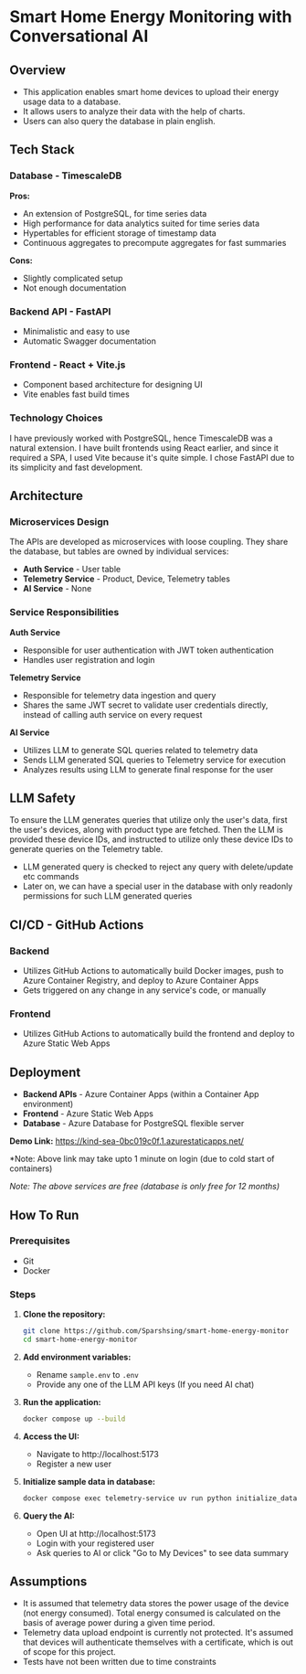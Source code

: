 # Smart Home Energy Monitoring with Conversational AI

## Overview

- This application enables smart home devices to upload their energy usage data to a database.
- It allows users to analyze their data with the help of charts.
- Users can also query the database in plain english.

## Tech Stack

### Database - TimescaleDB
**Pros:**
- An extension of PostgreSQL, for time series data
- High performance for data analytics suited for time series data
- Hypertables for efficient storage of timestamp data
- Continuous aggregates to precompute aggregates for fast summaries

**Cons:**
- Slightly complicated setup
- Not enough documentation

### Backend API - FastAPI
- Minimalistic and easy to use
- Automatic Swagger documentation

### Frontend - React + Vite.js
- Component based architecture for designing UI
- Vite enables fast build times

### Technology Choices
I have previously worked with PostgreSQL, hence TimescaleDB was a natural extension. I have built frontends using React earlier, and since it required a SPA, I used Vite because it's quite simple. I chose FastAPI due to its simplicity and fast development.

## Architecture

### Microservices Design
The APIs are developed as microservices with loose coupling. They share the database, but tables are owned by individual services:

- **Auth Service** - User table
- **Telemetry Service** - Product, Device, Telemetry tables  
- **AI Service** - None

### Service Responsibilities

**Auth Service**
- Responsible for user authentication with JWT token authentication
- Handles user registration and login

**Telemetry Service**
- Responsible for telemetry data ingestion and query
- Shares the same JWT secret to validate user credentials directly, instead of calling auth service on every request

**AI Service**
- Utilizes LLM to generate SQL queries related to telemetry data
- Sends LLM generated SQL queries to Telemetry service for execution
- Analyzes results using LLM to generate final response for the user

## LLM Safety

To ensure the LLM generates queries that utilize only the user's data, first the user's devices, along with product type are fetched. Then the LLM is provided these device IDs, and instructed to utilize only these device IDs to generate queries on the Telemetry table.

- LLM generated query is checked to reject any query with delete/update etc commands
- Later on, we can have a special user in the database with only readonly permissions for such LLM generated queries

## CI/CD - GitHub Actions

### Backend
- Utilizes GitHub Actions to automatically build Docker images, push to Azure Container Registry, and deploy to Azure Container Apps
- Gets triggered on any change in any service's code, or manually

### Frontend
- Utilizes GitHub Actions to automatically build the frontend and deploy to Azure Static Web Apps

## Deployment

- **Backend APIs** - Azure Container Apps (within a Container App environment)
- **Frontend** - Azure Static Web Apps  
- **Database** - Azure Database for PostgreSQL flexible server

**Demo Link:** https://kind-sea-0bc019c0f.1.azurestaticapps.net/

*Note: Above link may take upto 1 minute on login (due to cold start of containers) 

*Note: The above services are free (database is only free for 12 months)*



## How To Run

### Prerequisites
- Git
- Docker

### Steps

1. **Clone the repository:**
   ```bash
   git clone https://github.com/Sparshsing/smart-home-energy-monitor
   cd smart-home-energy-monitor
   ```

2. **Add environment variables:**
   - Rename `sample.env` to `.env`
   - Provide any one of the LLM API keys (If you need AI chat)

3. **Run the application:**
   ```bash
   docker compose up --build
   ```

4. **Access the UI:**
   - Navigate to http://localhost:5173
   - Register a new user

5. **Initialize sample data in database:**
   ```bash
   docker compose exec telemetry-service uv run python initialize_data.py
   ```

6. **Query the AI:**
   - Open UI at http://localhost:5173
   - Login with your registered user
   - Ask queries to AI or click "Go to My Devices" to see data summary



## Assumptions

- It is assumed that telemetry data stores the power usage of the device (not energy consumed). Total energy consumed is calculated on the basis of average power during a given time period.
- Telemetry data upload endpoint is currently not protected. It's assumed that devices will authenticate themselves with a certificate, which is out of scope for this project.
- Tests have not been written due to time constraints
